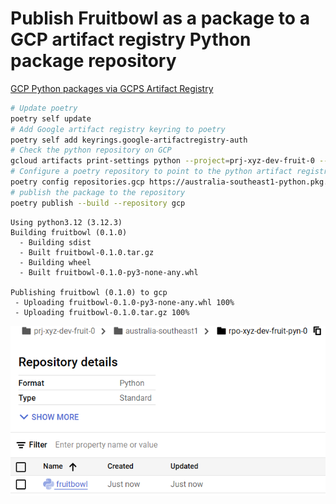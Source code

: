 # Publish Fruitbowl as a package to a GCP artifact registry Python package repository

[GCP Python packages via GCPS Artifact Registry](https://medium.com/google-cloud/python-packages-via-gcps-artifact-registry-ce1714f8e7c1#5f79)

```sh
# Update poetry
poetry self update
# Add Google artifact registry keyring to poetry
poetry self add keyrings.google-artifactregistry-auth
# Check the python repository on GCP
gcloud artifacts print-settings python --project=prj-xyz-dev-fruit-0 --repository=rpo-xyz-dev-fruit-pyn-0 --location=australia-southeast1
# Configure a poetry repository to point to the python artifact registry
poetry config repositories.gcp https://australia-southeast1-python.pkg.dev/prj-xyz-dev-fruit-0/rpo-xyz-dev-fruit-pyn-0/
# publish the package to the repository
poetry publish --build --repository gcp
```

```log
Using python3.12 (3.12.3)
Building fruitbowl (0.1.0)
  - Building sdist
  - Built fruitbowl-0.1.0.tar.gz
  - Building wheel
  - Built fruitbowl-0.1.0-py3-none-any.whl

Publishing fruitbowl (0.1.0) to gcp
 - Uploading fruitbowl-0.1.0-py3-none-any.whl 100%
 - Uploading fruitbowl-0.1.0.tar.gz 100%
```

![](./img/gcp-artifact-repo-publish.png)
